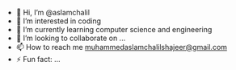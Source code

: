 - 👋 Hi, I’m @aslamchalil
- 👀 I’m interested in coding
- 🌱 I’m currently learning computer science and engineering
- 💞️ I’m looking to collaborate on ...
- 📫 How to reach me muhammedaslamchalilshajeer@gmail.com
- ⚡ Fun fact: ...

<!---
aslamcalil/aslamcalil is a ✨ special ✨ repository because its `README.md` (this file) appears on your GitHub profile.
You can click the Preview link to take a look at your changes.
--->
